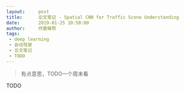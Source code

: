 ```yaml
---
layout:     post
title:      论文笔记 - Spatial CNN for Traffic Scene Understanding
date:       2019-01-25 10:50:00
author:     作壹條苟
tags:
 - deep learning
 - 自动驾驶
 - 论文笔记
 - TODO
---
```


> 有点意思，TODO一个周末看

TODO